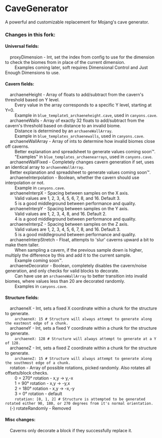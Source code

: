 # CaveGenerator
A powerful and customizable replacement for Mojang's cave generator.

### Changes in this fork:

#### Universal fields:  
&nbsp;&nbsp;&nbsp;&nbsp;proxyDimension - Int, set the index from config to use for the dimension to check the biomes from in place of the current dimension.  
&nbsp;&nbsp;&nbsp;&nbsp;&nbsp;&nbsp;&nbsp;&nbsp;Examples coming later, soft requires Dimensional Control and Just Enough Dimensions to use.  
#### Cavern fields:
&nbsp;&nbsp;&nbsp;&nbsp;archaeneHeight - Array of floats to add/subtract from the cavern's threshold based on Y level.  
&nbsp;&nbsp;&nbsp;&nbsp;&nbsp;&nbsp;&nbsp;&nbsp;Every value in the array corresponds to a specific Y level, starting at Y=0.  
&nbsp;&nbsp;&nbsp;&nbsp;&nbsp;&nbsp;&nbsp;&nbsp;Example in `blue_templateS_archaeneheight.cave`, used in `canyons.cave`.  
&nbsp;&nbsp;&nbsp;&nbsp;archaeneWalls - Array of exactly 32 floats to add/subtract from the cavern's threshold based on distance to an invalid biome.  
&nbsp;&nbsp;&nbsp;&nbsp;&nbsp;&nbsp;&nbsp;&nbsp;Distance is determined by an `archaeneWallArray`.  
&nbsp;&nbsp;&nbsp;&nbsp;&nbsp;&nbsp;&nbsp;&nbsp;Example in `blue_templates_archaenewalls`, used in `canyons.cave`.  
&nbsp;&nbsp;&nbsp;&nbsp;archaeneWallArray - Array of ints to determine how invalid biomes close off caverns.  
&nbsp;&nbsp;&nbsp;&nbsp;&nbsp;&nbsp;&nbsp;&nbsp;Better explanation and spreadsheet to generate values coming soon™.  
&nbsp;&nbsp;&nbsp;&nbsp;&nbsp;&nbsp;&nbsp;&nbsp;"Examples" in `blue_templates_archaenearrays`, used in `canyons.cave`.  
&nbsp;&nbsp;&nbsp;&nbsp;archaeneWallFixed - Completely changes cavern generation if set, uses an identical array to `archaeneWallArray`.  
&nbsp;&nbsp;&nbsp;&nbsp;Better explanation and spreadsheet to generate values coming soon™.  
&nbsp;&nbsp;&nbsp;&nbsp;archaeneInterpolation - Boolean, whether the cavern should use interpolation or not.  
&nbsp;&nbsp;&nbsp;&nbsp;&nbsp;&nbsp;&nbsp;&nbsp;Example in `canyons.cave`.  
&nbsp;&nbsp;&nbsp;&nbsp;archaeneInterpX - Spacing between samples on the X axis.  
&nbsp;&nbsp;&nbsp;&nbsp;&nbsp;&nbsp;&nbsp;&nbsp;Valid values are 1, 2, 3, 4, 5, 6, 7, 8, and 16. Default 3.  
&nbsp;&nbsp;&nbsp;&nbsp;&nbsp;&nbsp;&nbsp;&nbsp;5 is a good middleground between performance and quality.  
&nbsp;&nbsp;&nbsp;&nbsp;archaeneInterpY - Spacing between samples on the Y axis.  
&nbsp;&nbsp;&nbsp;&nbsp;&nbsp;&nbsp;&nbsp;&nbsp;Valid values are 1, 2, 3, 4, 8, and 16. Default 2.  
&nbsp;&nbsp;&nbsp;&nbsp;&nbsp;&nbsp;&nbsp;&nbsp;4 is a good middleground between performance and quality.  
&nbsp;&nbsp;&nbsp;&nbsp;archaeneInterpZ - Spacing between samples on the Z axis.  
&nbsp;&nbsp;&nbsp;&nbsp;&nbsp;&nbsp;&nbsp;&nbsp;Valid values are 1, 2, 3, 4, 5, 6, 7, 8, and 16. Default 3.  
&nbsp;&nbsp;&nbsp;&nbsp;&nbsp;&nbsp;&nbsp;&nbsp;5 is a good middleground between performance and quality.  
&nbsp;&nbsp;&nbsp;&nbsp;archaeneInterpStretch - Float, attempts to 'slur' caverns upward a bit to make them taller.  
&nbsp;&nbsp;&nbsp;&nbsp;&nbsp;&nbsp;&nbsp;&nbsp;When sampling a cavern, if the previous sample down is higher, multiply the difference by this and add it to the current sample.  
&nbsp;&nbsp;&nbsp;&nbsp;&nbsp;&nbsp;&nbsp;&nbsp;Example coming soon™.  
&nbsp;&nbsp;&nbsp;&nbsp;archaeneDecorator - Boolean, completely disables the cavern/noise generation, and only checks for valid blocks to decorate.  
&nbsp;&nbsp;&nbsp;&nbsp;&nbsp;&nbsp;&nbsp;&nbsp;Can have use an `archaeneWallArray` to better transition into invalid biomes, where values less than 20 are decorated randomly.  
&nbsp;&nbsp;&nbsp;&nbsp;&nbsp;&nbsp;&nbsp;&nbsp;Examples in `canyons.cave`.  
#### Structure fields:
&nbsp;&nbsp;&nbsp;&nbsp;archaeneX - Int, sets a fixed X coordinate within a chunk for the structure to generate.  
&nbsp;&nbsp;&nbsp;&nbsp;&nbsp;&nbsp;&nbsp;&nbsp;`archaeneX: 15 # Structure will always attempt to generate along the eastmost edge of a chunk.`  
&nbsp;&nbsp;&nbsp;&nbsp;archaeneY - Int, sets a fixed Y coordinate within a chunk for the structure to generate.  
&nbsp;&nbsp;&nbsp;&nbsp;&nbsp;&nbsp;&nbsp;&nbsp;`archaeneX: 128 # Structure will always attempt to generate at a Y of 128.`  
&nbsp;&nbsp;&nbsp;&nbsp;archaeneZ - Int, sets a fixed Z coordinate within a chunk for the structure to generate.  
&nbsp;&nbsp;&nbsp;&nbsp;&nbsp;&nbsp;&nbsp;&nbsp;`archaeneZ: 15 # Structure will always attempt to generate along the southmost edge of a chunk.`  
&nbsp;&nbsp;&nbsp;&nbsp;rotation - Array of possible rotations, picked randomly. Also rotates all offsets/block checks.  
&nbsp;&nbsp;&nbsp;&nbsp;&nbsp;&nbsp;&nbsp;&nbsp;0 = 270° rotation - x,y -> y,-x  
&nbsp;&nbsp;&nbsp;&nbsp;&nbsp;&nbsp;&nbsp;&nbsp;1 = 90° rotation - x,y -> -y,x  
&nbsp;&nbsp;&nbsp;&nbsp;&nbsp;&nbsp;&nbsp;&nbsp;2 = 180° rotation - x,y -> -x,-y  
&nbsp;&nbsp;&nbsp;&nbsp;&nbsp;&nbsp;&nbsp;&nbsp;3 = 0° rotation - default  
&nbsp;&nbsp;&nbsp;&nbsp;&nbsp;&nbsp;&nbsp;&nbsp;`rotation: [0, 1, 2] # Structure is attempted to be generated rotated either 90, 180, or 270 degrees from it's normal orientation.`  
&nbsp;&nbsp;&nbsp;&nbsp;(-) rotateRandomly - Removed  
#### Misc changes:  
&nbsp;&nbsp;&nbsp;&nbsp;Caverns only decorate a block if they successfully replace it.  
